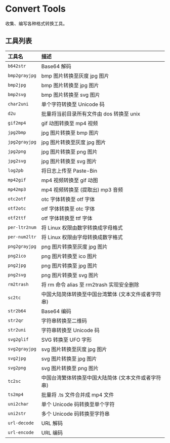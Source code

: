 # Convert Tools

收集、编写各种格式转换工具。

## 工具列表

| 工具名             | 描述 |
|:-------------------|:-----|
| `b642str`          | Base64 解码 |
| `bmp2grayjpg`      | bmp 图片转换至灰度 jpg 图片 |
| `bmp2jpg`          | bmp 图片转换至 jpg 图片 |
| `bmp2svg`          | bmp 图片转换至 svg 图片 |
| `char2uni`         | 单个字符转换至 Unicode 码 |
| `d2u`              | 批量将当前目录所有文件由 dos 转换至 unix |
| `gif2mp4`          | gif 动图转换至 mp4 视频 |
| `jpg2bmp`          | jpg 图片转换至 bmp 图片 |
| `jpg2grayjpg`      | jpg 图片转换至灰度 jpg 图片 |
| `jpg2png`          | jpg 图片转换至 png 图片 |
| `jpg2svg`          | jpg 图片转换至 svg 图片 |
| `log2pb`           | 将日志上传至 Paste-Bin |
| `mp42gif`          | mp4 视频转换至 gif 动图 |
| `mp42mp3`          | mp4 视频转换至 (提取出) mp3 音频 |
| `otc2otf`          | otc 字体转换至 otf 字体 |
| `otf2otc`          | otf 字体转换至 otc 字体 |
| `otf2ttf`          | otf 字体转换至 ttf 字体 |
| `per-ltr2num`      | 将 Linux 权限由数字转换成字母格式 |
| `per-num2ltr`      | 将 Linux 权限由字母转换成数字格式 |
| `png2grayjpg`      | png 图片转换至灰度 jpg 图片 |
| `png2ico`          | png 图片转换至 ico 图片 |
| `png2jpg`          | png 图片转换至 jpg 图片 |
| `png2svg`          | png 图片转换至 svg 图片 |
| `rm2trash`         | 将 rm 命令 alias 至 rm2trash 实现安全删除 |
| `sc2tc`            | 中国大陆简体转换至中国台湾繁体 (文本文件或者字符串) |
| `str2b64`          | Base64 编码 |
| `str2qr`           | 字符串转换至二维码 |
| `str2uni`          | 字符串转换至 Unicode 码 |
| `svg2glif`         | SVG 转换至 UFO 字形 |
| `svg2grayjpg`      | svg 图片转换至灰度 jpg 图片 |
| `svg2jpg`          | svg 图片转换至 jpg 图片 |
| `svg2png`          | svg 图片转换至 png 图片 |
| `tc2sc`            | 中国台湾繁体转换至中国大陆简体 (文本文件或者字符串) |
| `ts2mp4`           | 批量将 .ts 文件合并成 mp4 文件 |
| `uni2char`         | 单个 Unicode 码转换至单个字符 |
| `uni2str`          | 多个 Unicode 码转换至字符串 |
| `url-decode`       | URL 解码 |
| `url-encode`       | URL 编码 |
